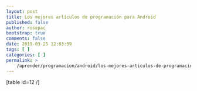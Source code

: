 ```yaml
---
layout: post
title: Los mejores artículos de programación para Android
published: false
author: rosepac
bootstrap: true
comments: false
date: 2019-03-25 12:03:59
tags: [ ]
categories: [ ]
permalink: >
    /aprender/programacion/android/los-mejores-articulos-de-programacion-para-android
---
```

[table id=12 /]